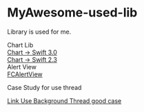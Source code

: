 # MyAwesome-used-lib
Library is used for me.

<div>Chart Lib</div>
<a href="https://github.com/danielgindi/Charts"> Chart -> Swift 3.0 </a> </br>
<a href="https://github.com/danielgindi/Charts/tree/v2.3.0"> Chart -> Swift 2.3 </a> </br>

<div>Alert View</div>
<a href="https://github.com/nimati/FCAlertView">FCAlertView</a></br>


<p>Case Study for use thread</p>
<a href="http://stackoverflow.com/questions/24056205/how-to-use-background-thread-in-swift/25070476#25070476">Link Use Background Thread good case</a>
